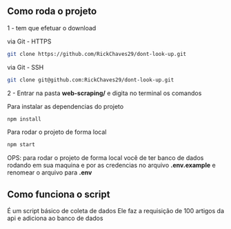 ## Como roda o projeto

1 - tem que efetuar o download

via Git - HTTPS

```bash
git clone https://github.com/RickChaves29/dont-look-up.git
```

via Git - SSH

```bash
git clone git@github.com:RickChaves29/dont-look-up.git
```

2 - Entrar na pasta **web-scraping/** e digita no terminal os comandos

Para instalar as dependencias do projeto

```bash
npm install
```

Para rodar o projeto de forma local

```bash
npm start
```

OPS: para rodar o projeto de forma local você de ter banco de dados rodando em sua maquina e por as credencias no arquivo **.env.example** e renomear o arquivo para **.env**

## Como funciona o script

É um script básico de coleta de dados
Ele faz a requisição de 100 artigos da api e adiciona ao banco de dados

